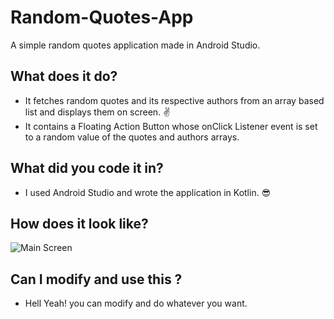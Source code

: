# Random-Quotes-App
A simple random quotes application made in Android Studio.
## What does it do?
- It fetches random quotes and its respective authors from an array based list and displays them on screen. :v:
- It contains a Floating Action Button whose onClick Listener event is set to a random value of the quotes and authors arrays.
## What did you code it in?
- I used Android Studio and wrote the application in Kotlin. :sunglasses:
## How does it look like? 
![Main Screen]({{site.baseurl}}/https://github.com/jaymanikanta/Random-Quotes-App/blob/master/app/src/main/res/drawable/mainscreen.png)
## Can I modify and use this ?
- Hell Yeah! you can modify and do whatever you want.
